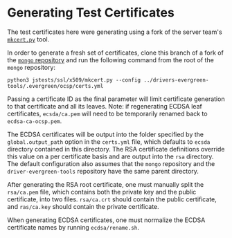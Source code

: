 # Generating Test Certificates

The test certificates here were generating using a fork of the server
team's 
[`mkcert.py`](https://github.com/mongodb/mongo/blob/master/jstests/ssl/x509/mkcert.py)
tool.

In order to generate a fresh set of certificates, clone this branch of
a fork of the 
[`mongo` repository](https://github.com/vincentkam/mongo/tree/mkcert-ecdsa) and
run the following command from the root of the `mongo` repository:

`python3 jstests/ssl/x509/mkcert.py --config ../drivers-evergreen-tools/.evergreen/ocsp/certs.yml`

Passing a certificate ID as the final parameter will limit certificate
generation to that certificate and all its leaves. Note: if
regenerating ECDSA leaf certificates, ``ecsda/ca.pem`` will need to be
temporarily renamed back to ``ecdsa-ca-ocsp.pem``.

The ECDSA certificates will be output into the folder specified by the
`global.output_path` option in the `certs.yml` file, which defaults to
`ecsda` directory contained in this directory. The RSA certificate
definitions override this value on a per certificate basis and are
output into the `rsa` directory. The default configuration also
assumes that the `mongo` repository and the `driver-evergreen-tools`
repository have the same parent directory.

After generating the RSA root certificate, one must manually split the
`rsa/ca.pem` file, which contains both the private key and the public
certificate, into two files. `rsa/ca.crt` should contain the public
certificate, and `ras/ca.key` should contain the private certificate.

When generating ECDSA certificates, one must normalize the ECDSA
certificate names by running `ecdsa/rename.sh`.
